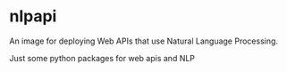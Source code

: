 # nlpapi
An image for deploying Web APIs that use Natural Language Processing.

Just some python packages for web apis and NLP
